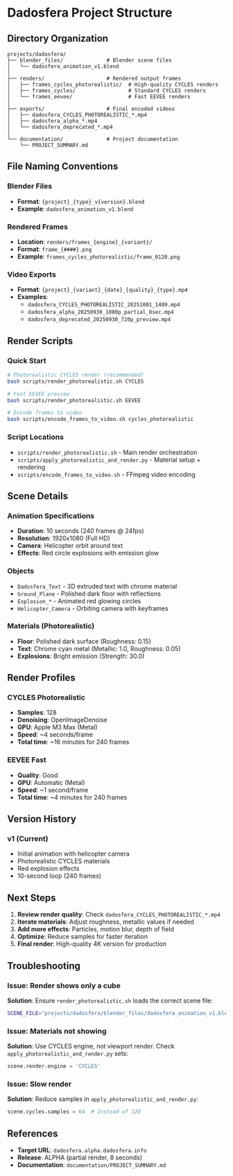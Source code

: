 # Dadosfera Project Structure

## Directory Organization

```
projects/dadosfera/
├── blender_files/              # Blender scene files
│   └── dadosfera_animation_v1.blend
│
├── renders/                    # Rendered output frames
│   ├── frames_cycles_photorealistic/  # High-quality CYCLES renders
│   ├── frames_cycles/                 # Standard CYCLES renders
│   └── frames_eevee/                  # Fast EEVEE renders
│
├── exports/                    # Final encoded videos
│   ├── dadosfera_CYCLES_PHOTOREALISTIC_*.mp4
│   ├── dadosfera_alpha_*.mp4
│   └── dadosfera_deprecated_*.mp4
│
└── documentation/              # Project documentation
    └── PROJECT_SUMMARY.md
```

## File Naming Conventions

### Blender Files
- **Format**: `{project}_{type}_v{version}.blend`
- **Example**: `dadosfera_animation_v1.blend`

### Rendered Frames
- **Location**: `renders/frames_{engine}_{variant}/`
- **Format**: `frame_{####}.png`
- **Example**: `frames_cycles_photorealistic/frame_0120.png`

### Video Exports
- **Format**: `{project}_{variant}_{date}_{quality}_{type}.mp4`
- **Examples**:
  - `dadosfera_CYCLES_PHOTOREALISTIC_20251001_1409.mp4`
  - `dadosfera_alpha_20250930_1080p_partial_8sec.mp4`
  - `dadosfera_deprecated_20250930_720p_preview.mp4`

## Render Scripts

### Quick Start
```bash
# Photorealistic CYCLES render (recommended)
bash scripts/render_photorealistic.sh CYCLES

# Fast EEVEE preview
bash scripts/render_photorealistic.sh EEVEE

# Encode frames to video
bash scripts/encode_frames_to_video.sh cycles_photorealistic
```

### Script Locations
- `scripts/render_photorealistic.sh` - Main render orchestration
- `scripts/apply_photorealistic_and_render.py` - Material setup + rendering
- `scripts/encode_frames_to_video.sh` - FFmpeg video encoding

## Scene Details

### Animation Specifications
- **Duration**: 10 seconds (240 frames @ 24fps)
- **Resolution**: 1920x1080 (Full HD)
- **Camera**: Helicopter orbit around text
- **Effects**: Red circle explosions with emission glow

### Objects
- `Dadosfera_Text` - 3D extruded text with chrome material
- `Ground_Plane` - Polished dark floor with reflections
- `Explosion_*` - Animated red glowing circles
- `Helicopter_Camera` - Orbiting camera with keyframes

### Materials (Photorealistic)
- **Floor**: Polished dark surface (Roughness: 0.15)
- **Text**: Chrome cyan metal (Metallic: 1.0, Roughness: 0.05)
- **Explosions**: Bright emission (Strength: 30.0)

## Render Profiles

### CYCLES Photorealistic
- **Samples**: 128
- **Denoising**: OpenImageDenoise
- **GPU**: Apple M3 Max (Metal)
- **Speed**: ~4 seconds/frame
- **Total time**: ~16 minutes for 240 frames

### EEVEE Fast
- **Quality**: Good
- **GPU**: Automatic (Metal)
- **Speed**: ~1 second/frame
- **Total time**: ~4 minutes for 240 frames

## Version History

### v1 (Current)
- Initial animation with helicopter camera
- Photorealistic CYCLES materials
- Red explosion effects
- 10-second loop (240 frames)

## Next Steps

1. **Review render quality**: Check `dadosfera_CYCLES_PHOTOREALISTIC_*.mp4`
2. **Iterate materials**: Adjust roughness, metallic values if needed
3. **Add more effects**: Particles, motion blur, depth of field
4. **Optimize**: Reduce samples for faster iteration
5. **Final render**: High-quality 4K version for production

## Troubleshooting

### Issue: Render shows only a cube
**Solution**: Ensure `render_photorealistic.sh` loads the correct scene file:
```bash
SCENE_FILE="projects/dadosfera/blender_files/dadosfera_animation_v1.blend"
```

### Issue: Materials not showing
**Solution**: Use CYCLES engine, not viewport render. Check `apply_photorealistic_and_render.py` sets:
```python
scene.render.engine = 'CYCLES'
```

### Issue: Slow render
**Solution**: Reduce samples in `apply_photorealistic_and_render.py`:
```python
scene.cycles.samples = 64  # Instead of 128
```

## References

- **Target URL**: `dadosfera.alpha.dadosfera.info`
- **Release**: ALPHA (partial render, 8 seconds)
- **Documentation**: `documentation/PROJECT_SUMMARY.md`

